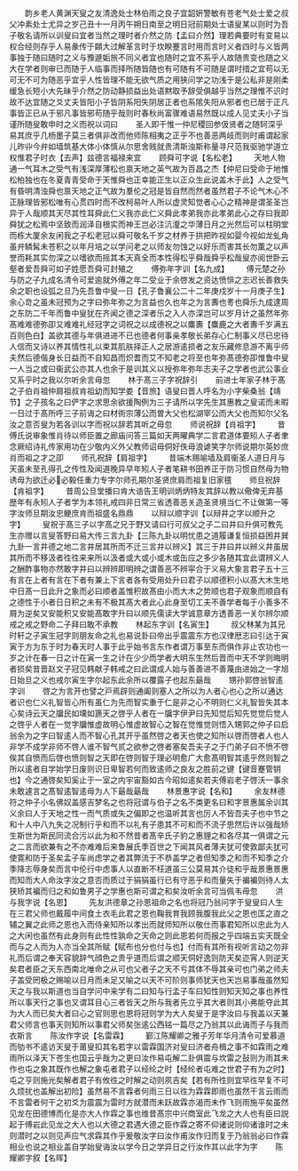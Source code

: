 <!-- { "loadSidebar": true } -->
　　韵乡老人黄渊天叟之友清逸处士林伯雨之良子宜韶姸警敏有苍老气处士爱之叔父冲素处士尤异之岁己丑十一月丙午朔日南至之明日冠前期处士语叟某以则时为吾子敬名请所以训叟曰宜者当然之理时者介然之防【孟曰介然】理若典要时有变易以权合经则存乎人易彖传于頥大过解革言时于坎睽蹇言时用而言时义者四时与义皆两事独于随曰随时之义与豫遯姤旅不同义者宜也随时之宜不系乎人故随贵变也随之义大在学者则审已而随于人临事而择所随皆随也有可随有不可随是谓时措之宜苟以无可无不可为随恶乎宜乎人性皆理不能无欲气质之用狭问学之功浅于是公私非是刚柔缓急长短小大先昧乎介然之防动静损益出处语黙取予辞受俱越乎当然之理惟不识时故不达宜随之爻丈夫皆阳小子皆阴系阳失阴居正者也系隂失阳从邪者也已居于正凡事皆正已从于邪凡事皆邪苟随乎哉则时春秋尚富骤难语易然既以成人见丈夫小子当谨所随叟敢申时之义而祝以词曰
　　圣人即干惟一仲尼稷回参伋贤者之随轲深乎易其庶乎几杨墨子莫三者俱非改而他师陈相夷之正乎不也善恶两岐而则时甫谓起家儿昨丱今弁如墙筑基大体小体慎从尔思舍贱就贵清斯浊斯称量寻尺范我驱驰学道立权惟君子时衣【去声】兹德言福禄来宜
　　顾舜可字说【名松老】
　　天地人物通一气耳木之受气有浅深厚薄松也禀天地之英气故为百昌之杰【仲尼曰受命于地惟松柏独也在冬夏青青受命于天惟舜也正幸能正生以正众生此说盖木于此】人之受气有昏明清浊舜也禀天地之正气故为羣伦之冠是皆自然而然者虽然君子不论气木心不正脉理皆邪松唯有心贯四时而不改柯易叶人所以虚灵知觉者心心之精神是谓圣圣岂异于人哉顺其天尽其性耳舜此仁义我亦此仁义舜此孝弟我亦此孝弟此心之存曰我即舜犹之松焉中坚致而润泽自根实而神王岂必注沆瀣之华薄日月之光然后可以柱明堂而栋大厦余友闲我之子松老冠以舜可敬名千岁之材养于拱把昨视如婴今视如龙虬角虽弁鳞髯未苍积之以年月培之以学问老之以师友勿蚀之以好乐而害其长勿薫之以声誉而耗其实勿深之以嗜欲而摇其本天真全而本性得松乎舜哉舜乎松哉叟亦阅世卧云壑者爱吾舜可如子姓愿吾舜可封殖之
　　傅弥年字训【名九成】
　　傅元楚之孙与防之子九成名清令可爱逾就外傅之年二受业于余啓发之资达愤悱之志迟长善救失余之职也设弧之旦乃先吾鲁中叟一日【孔子鲁襄公二十二年庚戍岁十一月庚子生】余心竒之虽未冠预为之字曰弥年弥之为言益也久也年之为言夀也耉也舜乐九成逮周之东防二千年而鲁中叟犹在齐闻之德之深者乐之入人亦深岂可以岁月计之虽然年弥髙难难德弥卲又难难礼经冠字之词祝之以成德祝之以麋夀【麋鹿之大者夀千岁满五百则色白】盖欲其德与年俱进进不已也德者何事亲孝敬长弟存心仁制事义尽已忠待人信而又诗以养其情性礼以束其肌肤择正人之居游逺损者之友乐藏修息游不离乎师夫然后德偕身长日益而不自知昌而炽耆而艾不知老之将至也年弥髙德弥卲惟鲁中叟一人当之或曰衞武公亦其人也余于是训其义以授弥年弥年志夫子之学者也武公事业又系乎时之我以尔听余言毋忽
　　林于髙三子字祝辞引
　　前进士年家子林于髙之子伯肖祖仲肩祖叔肯祖幼而知学娄【音旅】语叟曰晋人呼名为小字柴桑翁【靖节】之子孩名之曰俨字之求思余欲援陶例为三子请所以字先生其惠教之叟诺而未暇一日过于髙所呼三子前诲之曰材衖宗薄公而曽大父也松湖宰公而大父也而知尔父名汝之意否叟为若各训以字而祝以辞若其听之毋忽
　　师说祝辞【肖祖字】
　　昔傅氏说审象惟肖待以师臣置之廊庙问答三篇如天两曜典学二言君道体要矧人子者聿念厥绍诗礼传家用功在少敬内义外父教师诏毋侗好佚毋浪谑笑字尔师说期尔英妙庶肖而祖之才之卲
　　师孔祝辞【肩祖字】
　　昔端木赐喻墙及肩衞圣人道日月与天虽未至孔得孔之传性及闻道晚异早年矧人子者笔耕书田养正于防习惯自然毋为物诱毋为欲迁必必毅任重力专字尔师孔期尔圣贤庶肩而祖复旧家氊
　　师旦祝辞【肯祖字】
　　昔周公旦堂播曰肯大诰告王明训炳炳特友其辞以教以儆俾无弃基歴年有永矧人子者学为本领礼戒四非日常三省透善恶关造圣贤境当仁不让做第一等字汝师旦期汝忠鲠庶肯而祖盛名鼎鼎
　　以辩以顺字训【以辩井之字以顺升之字】
　　叟祝于髙三子以字髙之兄于野又请曰行可叔父之子二曰井曰升俱可教先生亦赠以言叟答野曰易大传三言九卦【三陈九卦以明忧患之道履谦复恒损益困井巽九卦一言井德之地二言井居其所而不迁三言井以辨义】其三于井曰井以辨义井虽居其所而不移汲者徃徃来来所以汲者或大或小或木或缶应之多少各随其宜此谓辨义人之酬酢事物亦然敢字井曰以辨辨即明辨之谓善恶不辨寜合于义易大象言君子五十三有言在上者有言在下者有兼上下言者各有受用处升曰君子以顺德积小以髙大木生地中日髙一日此升之象而必曰顺者盖惟积故髙由小而大木之势顺也君子观象而顺自有之德性于小者日日积之未有不极其髙大者此心此身至切工夫不善学者每于小善多不屑为逆矣又安能积又安能髙敢字升曰以顺先儒读大学诚意章方透善恶一关尔辨尔顺戒之戒之野命二子拜曰敢不承教
　　林起东字训【名寅生】
　　叔父林某为其兄时轩之子寅生冠字则朋友命之礼也易说卦曰帝出乎震震东方也汉律厯志曰引达于寅寅于方为东于时为春天时人事于此乎始书言东作者谓万事至东而俱作非止农功也一岁之计在春一日之计在寅一生之计在少少而学者大明东生然后晋而中天不学则晦明者损矣昔晋赵文子冠见韩献子韩戒之曰此谓成人始与善善进不善蔑由进始之一字旭日始旦之义也戒尔寅生字尔起东此余所以覆露子也起东朂哉
　　甥孙郭啓翁智逺字训
　　啓之为言开也譬之戸焉辟则通阖则塞人之所以为人者心也心之所以通达者识也仁义礼智皆心所有虽仁为先而智实重于仁是非之心不明则仁义礼智皆失其本心矣诗云天之牖民如壎如篪天之啓乎人者在一牖字伊尹曰先知觉后知先觉觉后觉人之啓乎人者在一觉字牖惟虚故明心惟虚故智心之智在觉惟觉则悟入甥郭之仲子曰启翁余为之字曰智逺人而不智心孔其开乎虽然啓之者天也使之知所以啓而啓者人也人非学不成学非师不啓人谁不智气贰之欲参之啓者塞矣吾夫子之于门弟子曰不愤不啓俟其自愤而后啓也愤则智之天即在啓则智于理必明愈广大愈髙明智其逺乎然则智之所以逺者自学始学日废则识日卑智若何而致逺师之良友之胜前之键【键音蹇管钥也】今之通啓矣知奚止于一室之内宇宙豁如古今昭如逺矣若夫傅岩老子啓沃一事余未敢遽言之髙智逺智逺毋为人下朂哉朂哉
　　林景惠字说【名和】
　　余友林德符之仲子小名佛奴盖感吉梦名之也将冠谓与伯子之名不类更名曰和字景惠属余训其义余曰人于天地之性一而气质或失之偏即之也温听其言也厉人不皆吾夫子也中节之和十人中八九失之况制行乎和而不以礼有子患其不可和而不流子思然后许以强哉矫生斯世为斯民同流合污以此为和不然昔者髙辛氏子豹之惠貍之和各尽其一俱谓之元之二言而欲兼有之不亦难难后来鲁展氏季百世之下闻其风者薄夫犹可使敦鄙夫犹可使寛和防于圣矣孟子车尚虑学之者其弊流于不恭盖学之者但知季之和而不知季之介季降志辱身矣而言中伦行中虑事人以直断不枉道虽三公莫易其介徒和乎哉景惠景惠而知而大人命汝字汝之意否而质过于狷狷虽行已有守恶乎和而量失于褊褊则待人太狭矫其褊而归之和如鲁男子之学惠也斯可谓之和矣汝听余言可当佩韦毋忽
　　洪与我字说【名恩】
　　先友洪德章之孙恩祖命之名也将冠乃翁问字于叟叟曰人生在三君父师也戴履中间食土衣毛此君之恩也鞠我育我顾我腹我此父之恩也匡之直之辅之翼之此师之恩也入而侍亲知所以孝出而就师知所以敬仕而事君知所以忠此为人之大闲也虽然有此身则有此性性孰命之天命之则此恩若何而报之乎四端五实天既全而与之人而为人亦当全其所赋【赋布也分也付与也】付而有其所有视听言动之勿非礼而后谓之奉天容貌辞气顔色之贵乎道而后谓之顺天侗好逸则防天矣迩宵人则逆天矣君者臣之天东西南北唯命之从可也父者子之天不亏其体不辱其亲可也门弟之师夫子盖受罔极之赐喻以日月而未足又喻之以天不可阶则事师犹天也天岂易事哉虽然知天之与我以斯道也当自学问中来学有二曰知与行孟子车曰知性则知天知之事也养性所以事天行之事也又谓耳目心三者皆天之所与我者先立乎其大者则其小弗能夺此其为大人而已矣大者曰心之官则思也恩将冠则学为大人矣叟于是字汝曰与我盖以天兼君父师言也事天则知所以事君父师矣张逺公西铭一篇尽之乃翁其以此诲而子与我而衣斯言
　　陈汝作字说【名雷霖】
　　鄞江陈耀卿之雅子芳年华月清令可爱慕道而劬书不逺访天叟于莆叟扣其名若字以雷霖国济对叟曰济者舟楫之事不如霖雨之难雨所以泽天下苍生也国云乎哉为之更曰汝作易屯解二卦俱震与坎雷之鼔则为雨其未作也屯之象其既作也解之象屯者君子以经纶之时【经纶者屯难之世君子有为之时】屯之亨则施光矣解者君子有攸徃之时解之动则夙吉矣【若有所徃则宜早徃早复不可久烦扰也盖解出初险】虽然易不言霖者何雨三日以徃为霖霖即雨也虽然干言云雨而不言雷者何干之初爻为震震为雷时方就潜而未跃故霖亦渴而未作飞则雨施平矣虽然见龙在田德博而化是亦大人作霖之事也维昔髙宗中兴商室此飞龙之大人也有臣曰説起于傅岩此见龙之大人也以大德之君遇大德之臣作霖之寄不仰诸说则仰诸谁时之未则潜时之以则见声应气求霖其作乎爰敬汝字曰汝作甫汝作归而复于乃翁翁必曰作霖相业也说之相业盖自学始叟诲汝以学今日之学异日之行汝作其以此字为字
　　陈耀卿字叙【名晖】
